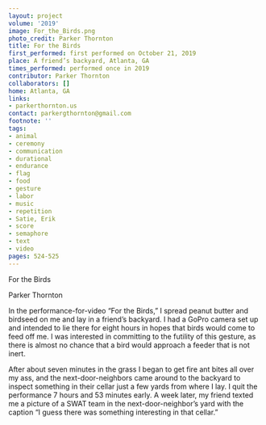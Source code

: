 ```yaml
---
layout: project
volume: '2019'
image: For_the_Birds.png
photo_credit: Parker Thornton
title: For the Birds
first_performed: first performed on October 21, 2019
place: A friend’s backyard, Atlanta, GA
times_performed: performed once in 2019
contributor: Parker Thornton
collaborators: []
home: Atlanta, GA
links:
- parkerthornton.us
contact: parkergthornton@gmail.com
footnote: ''
tags:
- animal
- ceremony
- communication
- durational
- endurance
- flag
- food
- gesture
- labor
- music
- repetition
- Satie, Erik
- score
- semaphore
- text
- video
pages: 524-525
---
```


For the Birds

Parker Thornton

In the performance-for-video “For the Birds,” I spread peanut butter and birdseed on me and lay in a friend’s backyard. I had a GoPro camera set up and intended to lie there for eight hours in hopes that birds would come to feed off me. I was interested in committing to the futility of this gesture, as there is almost no chance that a bird would approach a feeder that is not inert.

After about seven minutes in the grass I began to get fire ant bites all over my ass, and the next-door-neighbors came around to the backyard to inspect something in their cellar just a few yards from where I lay. I quit the performance 7 hours and 53 minutes early. A week later, my friend texted me a picture of a SWAT team in the next-door-neighbor’s yard with the caption “I guess there was something interesting in that cellar.”
